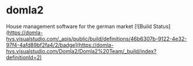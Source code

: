 # domla2
House management software for the german market
[![Build Status](https://domla-hvs.visualstudio.com/_apis/public/build/definitions/46b6307b-9122-4e32-97f4-4afd89bf2fa4/2/badge](https://domla-hvs.visualstudio.com/Domla2/Domla2%20Team/_build/index?definitionId=2)
